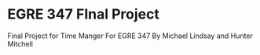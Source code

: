 # EGRE 347 FInal Project
 Final Project for Time Manger For EGRE 347 By Michael Lindsay and Hunter Mitchell  

